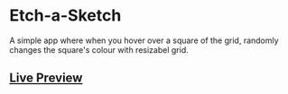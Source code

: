 # Etch-a-Sketch
A simple app where when you hover over a square of the grid, randomly changes the square's colour with resizabel grid.
## [Live Preview](https://aksingh-itdev.github.io/Etch-a-Sketch/)
